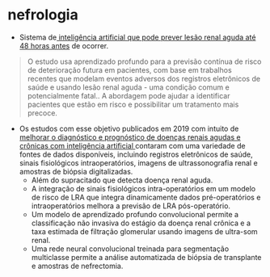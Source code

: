 # nefrologia

* Sistema de[ inteligência artificial que pode prever lesão renal aguda até 48 horas antes](https://www.nature.com/articles/s41586-019-1390-1.epdf?shared_access_token=oLJHG921_uM4aivQw2QUDtRgN0jAjWel9jnR3ZoTv0OO9fgE6wEDGKHtBapeNmWWBBYpN6N7znzS4jeZfjBFZyAEBIcj1S9XM-8qfyMItC_U7PHG6d3TcZ4Bmnf9fgBl_JpuEENDNXhtiy0UhJoLEg%3D%3D) de ocorrer.  

> O estudo usa aprendizado profundo para a previsão contínua de risco de deterioração futura em pacientes, com base em trabalhos recentes que modelam eventos adversos dos registros eletrônicos de saúde e usando lesão renal aguda - uma condição comum e potencialmente fatal.. A abordagem pode ajudar a identificar pacientes que estão em risco e possibilitar um tratamento mais precoce.

* Os estudos com esse objetivo publicados em 2019 com intuito de[ melhorar o diagnóstico e prognóstico de doenças renais agudas e crônicas com inteligência artificial ](https://www.nature.com/articles/s41581-019-0243-3?proof=true1)contaram com uma variedade de fontes de dados disponíveis, incluindo registros eletrônicos de saúde, sinais fisiológicos intraoperatórios, imagens de ultrassonografia renal e amostras de biópsia digitalizadas.
  * Além do supracitado que detecta doença renal aguda.
  * A integração de sinais fisiológicos intra-operatórios em um modelo de risco de LRA que integra dinamicamente dados pré-operatórios e intraoperatórios melhora a previsão de LRA pós-operatório.
  * Um modelo de aprendizado profundo convolucional permite a classificação não invasiva do estágio da doença renal crônica e a taxa estimada de filtração glomerular usando imagens de ultra-som renal.
  * Uma rede neural convolucional treinada para segmentação multiclasse permite a análise automatizada de biópsia de transplante e amostras de nefrectomia.

